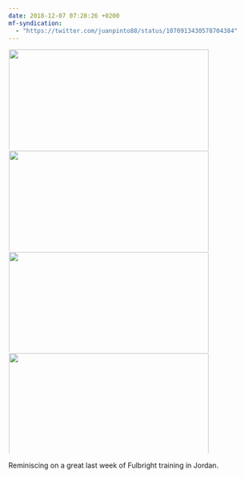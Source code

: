 ```yaml
---
date: 2018-12-07 07:28:26 +0200
mf-syndication:
  - "https://twitter.com/juanpinto88/status/1070913430578704384"
---
```


<a href="/images/2018-12-06.jpg"><img src="/images/2018-12-06.jpg" width="600" height="399" style="display: inline-block; max-height: 200px; width: auto; padding: 1px;" class="sunlit_image" /></a><a href="/images/2018-12-06_2.jpg"><img src="/images/2018-12-06_2.jpg" width="600" height="399" style="display: inline-block; max-height: 200px; width: auto; padding: 1px;" class="sunlit_image" /></a><a href="/images/2018-12-06_3.jpg"><img src="/images/2018-12-06_3.jpg" width="600" height="399" style="display: inline-block; max-height: 200px; width: auto; padding: 1px;" class="sunlit_image" /></a><a href="/images/2018-12-06_4.jpg"><img src="/images/2018-12-06_4.jpg" width="600" height="399" style="display: inline-block; max-height: 200px; width: auto; padding: 1px;" class="sunlit_image" /></a>

Reminiscing on a great last week of Fulbright training in Jordan.
